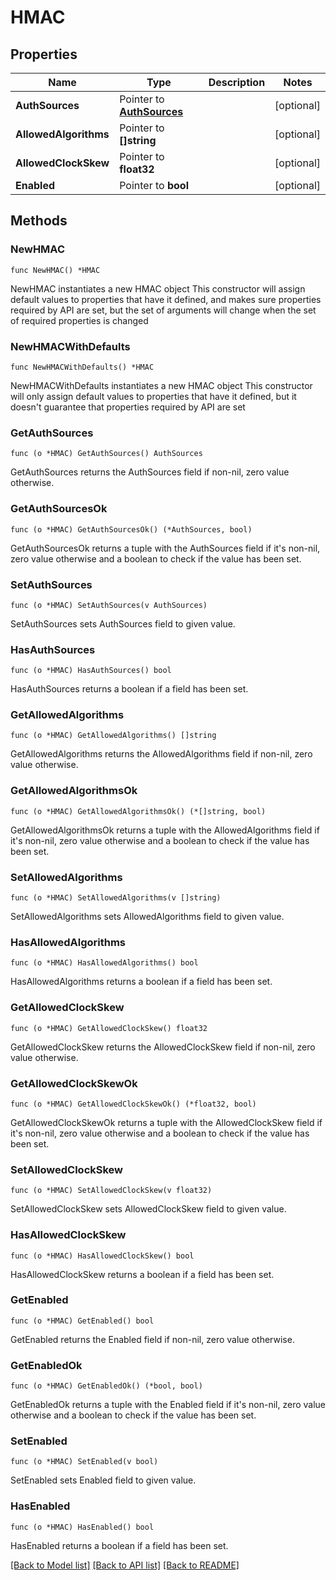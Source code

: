 # HMAC

## Properties

Name | Type | Description | Notes
------------ | ------------- | ------------- | -------------
**AuthSources** | Pointer to [**AuthSources**](AuthSources.md) |  | [optional] 
**AllowedAlgorithms** | Pointer to **[]string** |  | [optional] 
**AllowedClockSkew** | Pointer to **float32** |  | [optional] 
**Enabled** | Pointer to **bool** |  | [optional] 

## Methods

### NewHMAC

`func NewHMAC() *HMAC`

NewHMAC instantiates a new HMAC object
This constructor will assign default values to properties that have it defined,
and makes sure properties required by API are set, but the set of arguments
will change when the set of required properties is changed

### NewHMACWithDefaults

`func NewHMACWithDefaults() *HMAC`

NewHMACWithDefaults instantiates a new HMAC object
This constructor will only assign default values to properties that have it defined,
but it doesn't guarantee that properties required by API are set

### GetAuthSources

`func (o *HMAC) GetAuthSources() AuthSources`

GetAuthSources returns the AuthSources field if non-nil, zero value otherwise.

### GetAuthSourcesOk

`func (o *HMAC) GetAuthSourcesOk() (*AuthSources, bool)`

GetAuthSourcesOk returns a tuple with the AuthSources field if it's non-nil, zero value otherwise
and a boolean to check if the value has been set.

### SetAuthSources

`func (o *HMAC) SetAuthSources(v AuthSources)`

SetAuthSources sets AuthSources field to given value.

### HasAuthSources

`func (o *HMAC) HasAuthSources() bool`

HasAuthSources returns a boolean if a field has been set.

### GetAllowedAlgorithms

`func (o *HMAC) GetAllowedAlgorithms() []string`

GetAllowedAlgorithms returns the AllowedAlgorithms field if non-nil, zero value otherwise.

### GetAllowedAlgorithmsOk

`func (o *HMAC) GetAllowedAlgorithmsOk() (*[]string, bool)`

GetAllowedAlgorithmsOk returns a tuple with the AllowedAlgorithms field if it's non-nil, zero value otherwise
and a boolean to check if the value has been set.

### SetAllowedAlgorithms

`func (o *HMAC) SetAllowedAlgorithms(v []string)`

SetAllowedAlgorithms sets AllowedAlgorithms field to given value.

### HasAllowedAlgorithms

`func (o *HMAC) HasAllowedAlgorithms() bool`

HasAllowedAlgorithms returns a boolean if a field has been set.

### GetAllowedClockSkew

`func (o *HMAC) GetAllowedClockSkew() float32`

GetAllowedClockSkew returns the AllowedClockSkew field if non-nil, zero value otherwise.

### GetAllowedClockSkewOk

`func (o *HMAC) GetAllowedClockSkewOk() (*float32, bool)`

GetAllowedClockSkewOk returns a tuple with the AllowedClockSkew field if it's non-nil, zero value otherwise
and a boolean to check if the value has been set.

### SetAllowedClockSkew

`func (o *HMAC) SetAllowedClockSkew(v float32)`

SetAllowedClockSkew sets AllowedClockSkew field to given value.

### HasAllowedClockSkew

`func (o *HMAC) HasAllowedClockSkew() bool`

HasAllowedClockSkew returns a boolean if a field has been set.

### GetEnabled

`func (o *HMAC) GetEnabled() bool`

GetEnabled returns the Enabled field if non-nil, zero value otherwise.

### GetEnabledOk

`func (o *HMAC) GetEnabledOk() (*bool, bool)`

GetEnabledOk returns a tuple with the Enabled field if it's non-nil, zero value otherwise
and a boolean to check if the value has been set.

### SetEnabled

`func (o *HMAC) SetEnabled(v bool)`

SetEnabled sets Enabled field to given value.

### HasEnabled

`func (o *HMAC) HasEnabled() bool`

HasEnabled returns a boolean if a field has been set.


[[Back to Model list]](../README.md#documentation-for-models) [[Back to API list]](../README.md#documentation-for-api-endpoints) [[Back to README]](../README.md)


